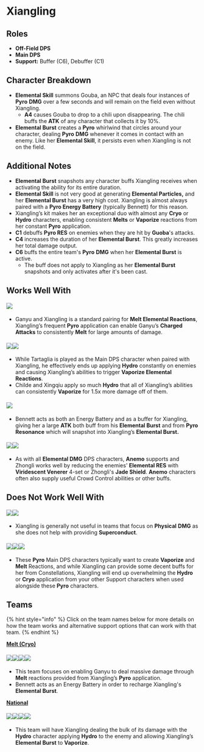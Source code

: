 # Xiangling

## Roles

* **Off-Field DPS**
* **Main DPS**
* **Support:** Buffer (C6), Debuffer (C1)

## Character Breakdown

* **Elemental Skill** summons Gouba, an NPC that deals four instances of **Pyro** **DMG** over a few seconds and will remain on the field even without Xiangling.
  * **A4** causes Gouba to drop to a chili upon disappearing. The chili buffs the **ATK** of any character that collects it by 10%.
* **Elemental Burst** creates a **Pyro** whirlwind that circles around your character, dealing **Pyro** **DMG** whenever it comes in contact with an enemy. Like her **Elemental Skill**, it persists even when Xiangling is not on the field.

## Additional Notes

* **Elemental Burst** snapshots any character buffs Xiangling receives when activating the ability for its entire duration.
* **Elemental Skill** is not very good at generating **Elemental Particles,** and her **Elemental Burst** has a very high cost. Xiangling is almost always paired with a **Pyro Energy Battery** (typically Bennett) for this reason.
* Xiangling’s kit makes her an exceptional duo with almost any **Cryo** or **Hydro** characters, enabling consistent **Melts** or **Vaporize** reactions from her constant **Pyro** application.
* **C1** debuffs **Pyro RES** on enemies when they are hit by **Guoba**'s attacks.
* **C4** increases the duration of her **Elemental Burst**. This greatly increases her total damage output.
* **C6** buffs the entire team's **Pyro** **DMG** when her **Elemental Burst** is active.
  * The buff does not apply to Xiangling as her **Elemental Burst** snapshots and only activates after it's been cast.

## Works Well With

#### ![](../../.gitbook/assets/UI\_AvatarIcon\_Ganyu.png)

* Ganyu and Xiangling is a standard pairing for **Melt Elemental Reactions**, Xiangling’s frequent **Pyro** application can enable Ganyu’s **Charged Attacks** to consistently **Melt** for large amounts of damage.

#### ![](../../.gitbook/assets/UI\_AvatarIcon\_Tartaglia.png)![](../../.gitbook/assets/UI\_AvatarIcon\_Xingqiu.png)

* While Tartaglia is played as the Main DPS character when paired with Xiangling, he effectively ends up applying **Hydro** constantly on enemies and causing Xiangling’s abilities to trigger **Vaporize Elemental Reactions**.
* Childe and Xingqiu apply so much **Hydro** that all of Xiangling’s abilities can consistently **Vaporize** for 1.5x more damage off of them.

#### ![](../../.gitbook/assets/UI\_AvatarIcon\_Bennett.png)

* Bennett acts as both an Energy Battery and as a buffer for Xiangling, giving her a large **ATK** both buff from his **Elemental Burst** and from **Pyro Resonance** which will snapshot into Xiangling’s **Elemental Burst.**

#### ![](../../.gitbook/assets/Element\_Anemo.webp)![](../../.gitbook/assets/UI\_AvatarIcon\_Zhongli.png)

* As with all **Elemental DMG** DPS characters, **Anemo** supports and Zhongli works well by reducing the enemies' **Elemental RES** with **Viridescent Venerer** 4-set or Zhongli's **Jade Shield**. **Anemo** characters often also supply useful Crowd Control abilities or other buffs.

## Does Not Work Well With

#### ![](../../.gitbook/assets/UI\_AvatarIcon\_Razor.png)![](../../.gitbook/assets/UI\_AvatarIcon\_Eula.png)

* Xiangling is generally not useful in teams that focus on **Physical** **DMG** as she does not help with providing **Superconduct**.

#### ![](../../.gitbook/assets/UI\_AvatarIcon\_Hutao.png)![](../../.gitbook/assets/UI\_AvatarIcon\_Diluc.png)![](../../.gitbook/assets/UI\_AvatarIcon\_Yanfei.png)

* These **Pyro** Main DPS characters typically want to create **Vaporize** and **Melt** Reactions, and while Xiangling can provide some decent buffs for her from Constellations, Xiangling will end up overwhelming the **Hydro** or **Cryo** application from your other Support characters when used alongside these **Pyro** characters.

## Teams

{% hint style="info" %}
Click on the team names below for more details on how the team works and alternative support options that can work with that team.
{% endhint %}

[**Melt (Cryo)**](../../teams/reverse-melt.md)

#### ![](../../.gitbook/assets/UI\_AvatarIcon\_Ganyu.png)![](../../.gitbook/assets/UI\_AvatarIcon\_Xiangling.png)![](../../.gitbook/assets/UI\_AvatarIcon\_Zhongli.png)![](../../.gitbook/assets/UI\_AvatarIcon\_Bennett.png)

* This team focuses on enabling Ganyu to deal massive damage through **Melt** reactions provided from Xiangling’s **Pyro** application.
* Bennett acts as an Energy Battery in order to recharge Xiangling's **Elemental Burst**.

[**National**](../../teams/national.md)

#### ![](../../.gitbook/assets/UI\_AvatarIcon\_Xiangling.png)![](../../.gitbook/assets/UI\_AvatarIcon\_Xingqiu.png)![](../../.gitbook/assets/UI\_AvatarIcon\_Sucrose.png)![](../../.gitbook/assets/UI\_AvatarIcon\_Bennett.png)

* This team will have Xiangling dealing the bulk of its damage with the **Hydro** character applying **Hydro** to the enemy and allowing Xiangling’s **Elemental Burst** to **Vaporize**.
